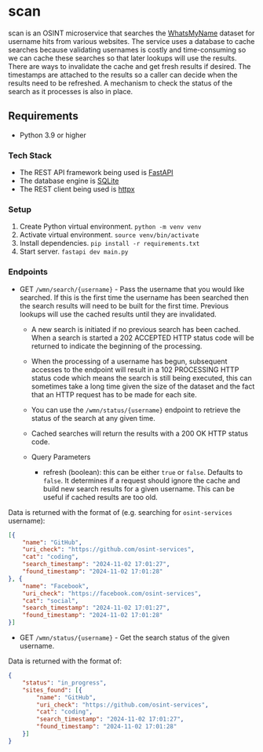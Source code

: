 # scan
scan is an OSINT microservice that searches the [WhatsMyName](https://github.com/WebBreacher/WhatsMyName) dataset for username hits from various websites.
The service uses a database to cache searches because validating usernames is costly and time-consuming so we can cache these searches so that later lookups will 
use the results. There are ways to invalidate the cache and get fresh results if desired. The timestamps are attached to the results so a caller can decide when the
results need to be refreshed. A mechanism to check the status of the search as it processes is also in place.

## Requirements
- Python 3.9 or higher

### Tech Stack
- The REST API framework being used is [FastAPI](https://fastapi.tiangolo.com/)
- The database engine is [SQLite](https://www.sqlite.org/index.html)
- The REST client being used is [httpx](https://www.python-httpx.org/)

### Setup
1. Create Python virtual environment. `python -m venv venv`
2. Activate virtual environment. `source venv/bin/activate`
3. Install dependencies. `pip install -r requirements.txt`
4. Start server. `fastapi dev main.py` 

### Endpoints
- GET `/wmn/search/{username}` - Pass the username that you would like searched. If this is the first time the username has been searched then the search results will need to be built for the first time. Previous lookups will use the cached results until they are invalidated.
    * A new search is initiated if no previous search has been cached. When a search is started a 202 ACCEPTED HTTP status code will be returned to indicate the beginning of the processing.
    * When the processing of a username has begun, subsequent accesses to the endpoint will result in a 102 PROCESSING HTTP status code which means the search is still being executed, this can sometimes take a long time given the size of the dataset and the fact that an HTTP request has to be made for each site.
    * You can use the `/wmn/status/{username}` endpoint to retrieve the status of the search at any given time.
    * Cached searches will return the results with a 200 OK HTTP status code.

    * Query Parameters
        * refresh (boolean): this can be either `true` or `false`. Defaults to `false`. It determines if a request should ignore the cache and build new search results for a given username. This can be useful if cached results are too old.

Data is returned with the format of (e.g. searching for `osint-services` username):
```json
[{
    "name": "GitHub",
    "uri_check": "https://github.com/osint-services",
    "cat": "coding",
    "search_timestamp": "2024-11-02 17:01:27",
    "found_timestamp": "2024-11-02 17:01:28"
}, {
    "name": "Facebook",
    "uri_check": "https://facebook.com/osint-services",
    "cat": "social",
    "search_timestamp": "2024-11-02 17:01:27",
    "found_timestamp": "2024-11-02 17:01:28"
}]
```

- GET `/wmn/status/{username}` - Get the search status of the given username.

Data is returned with the format of:
```json
{
    "status": "in_progress",
    "sites_found": [{
        "name": "GitHub",
        "uri_check": "https://github.com/osint-services",
        "cat": "coding",
        "search_timestamp": "2024-11-02 17:01:27",
        "found_timestamp": "2024-11-02 17:01:28"
    }]
}
```

